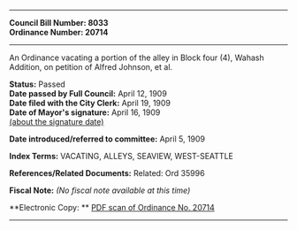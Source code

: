 * * * * *  
  
**Council Bill Number: [](#h0)[](#h2)8033**   
**Ordinance Number: 20714**  
  
* * * * *  
  
An Ordinance vacating a portion of the alley in Block four (4), Wahash Addition, on petition of Alfred Johnson, et al.  
  
**Status:** Passed   
**Date passed by Full Council:** April 12, 1909   
**Date filed with the City Clerk:** April 19, 1909   
**Date of Mayor's signature:** April 16, 1909   
[(about the signature date)](/~public/approvaldate.htm)   
  
  
**Date introduced/referred to committee:** April 5, 1909   
  
**Index Terms:** VACATING, ALLEYS, SEAVIEW, WEST-SEATTLE  
  
**References/Related Documents:** Related: Ord 35996  
  
**Fiscal Note:** *(No fiscal note available at this time)*  
  
**Electronic Copy: ** [PDF scan of Ordinance No. 20714](/~archives/Ordinances/Ord_20714.pdf)  
  
* * * * *  
